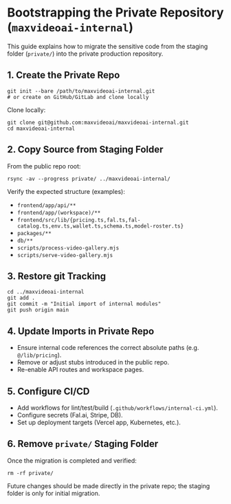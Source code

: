 # Bootstrapping the Private Repository (`maxvideoai-internal`)

This guide explains how to migrate the sensitive code from the staging folder (`private/`) into the private production repository.

## 1. Create the Private Repo

```
git init --bare /path/to/maxvideoai-internal.git
# or create on GitHub/GitLab and clone locally
```

Clone locally:
```
git clone git@github.com:maxvideoai/maxvideoai-internal.git
cd maxvideoai-internal
```

## 2. Copy Source from Staging Folder

From the public repo root:
```
rsync -av --progress private/ ../maxvideoai-internal/
```

Verify the expected structure (examples):
- `frontend/app/api/**`
- `frontend/app/(workspace)/**`
- `frontend/src/lib/{pricing.ts,fal.ts,fal-catalog.ts,env.ts,wallet.ts,schema.ts,model-roster.ts}`
- `packages/**`
- `db/**`
- `scripts/process-video-gallery.mjs`
- `scripts/serve-video-gallery.mjs`

## 3. Restore git Tracking

```
cd ../maxvideoai-internal
git add .
git commit -m "Initial import of internal modules"
git push origin main
```

## 4. Update Imports in Private Repo

- Ensure internal code references the correct absolute paths (e.g. `@/lib/pricing`).
- Remove or adjust stubs introduced in the public repo.
- Re-enable API routes and workspace pages.

## 5. Configure CI/CD

- Add workflows for lint/test/build (`.github/workflows/internal-ci.yml`).
- Configure secrets (Fal.ai, Stripe, DB).
- Set up deployment targets (Vercel app, Kubernetes, etc.).

## 6. Remove `private/` Staging Folder

Once the migration is completed and verified:
```
rm -rf private/
```

Future changes should be made directly in the private repo; the staging folder is only for initial migration.
